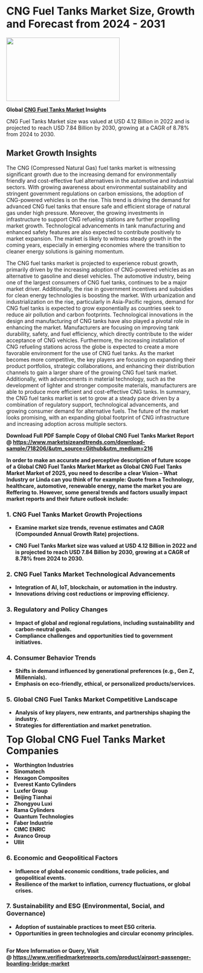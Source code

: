 <H1>CNG Fuel Tanks Market Size, Growth and Forecast from 2024 - 2031</H1><img class="aligncenter size-medium wp-image-584254" src="https://thirdeyenews.in/wp-content/uploads/2024/09/Global-Market-Research-300x168.jpeg" alt="" width="300" height="168" /><p><strong>Global&nbsp;<a href="https://www.marketsizeandtrends.com/download-sample/718206/&amp;utm_source=Github&utm_medium=216">CNG Fuel Tanks Market</a> Insights</strong></p><p>CNG Fuel Tanks Market size was valued at USD 4.12 Billion in 2022 and is projected to reach USD 7.84 Billion by 2030, growing at a CAGR of 8.78% from 2024 to 2030.</p><p><h2>Market Growth Insights</h2> <p>The CNG (Compressed Natural Gas) fuel tanks market is witnessing significant growth due to the increasing demand for environmentally friendly and cost-effective fuel alternatives in the automotive and industrial sectors. With growing awareness about environmental sustainability and stringent government regulations on carbon emissions, the adoption of CNG-powered vehicles is on the rise. This trend is driving the demand for advanced CNG fuel tanks that ensure safe and efficient storage of natural gas under high pressure. Moreover, the growing investments in infrastructure to support CNG refueling stations are further propelling market growth. Technological advancements in tank manufacturing and enhanced safety features are also expected to contribute positively to market expansion. The market is likely to witness steady growth in the coming years, especially in emerging economies where the transition to cleaner energy solutions is gaining momentum.</p> <p><strong></strong></p> <p>The CNG fuel tanks market is projected to experience robust growth, primarily driven by the increasing adoption of CNG-powered vehicles as an alternative to gasoline and diesel vehicles. The automotive industry, being one of the largest consumers of CNG fuel tanks, continues to be a major market driver. Additionally, the rise in government incentives and subsidies for clean energy technologies is boosting the market. With urbanization and industrialization on the rise, particularly in Asia-Pacific regions, demand for CNG fuel tanks is expected to grow exponentially as countries seek to reduce air pollution and carbon footprints. Technological innovations in the design and manufacturing of CNG tanks have also played a pivotal role in enhancing the market. Manufacturers are focusing on improving tank durability, safety, and fuel efficiency, which directly contribute to the wider acceptance of CNG vehicles. Furthermore, the increasing installation of CNG refueling stations across the globe is expected to create a more favorable environment for the use of CNG fuel tanks. As the market becomes more competitive, the key players are focusing on expanding their product portfolios, strategic collaborations, and enhancing their distribution channels to gain a larger share of the growing CNG fuel tank market. Additionally, with advancements in material technology, such as the development of lighter and stronger composite materials, manufacturers are able to produce more efficient and cost-effective CNG tanks. In summary, the CNG fuel tanks market is set to grow at a steady pace driven by a combination of regulatory support, technological advancements, and growing consumer demand for alternative fuels. The future of the market looks promising, with an expanding global footprint of CNG infrastructure and increasing adoption across multiple sectors.</p> <p><strong></p><p><span class=""><strong>Download Full PDF Sample Copy of Global CNG Fuel Tanks Market Report</strong> @ <a href="https://www.marketsizeandtrends.com/download-sample/718206/&amp;utm_source=Github&utm_medium=216" target="_blank">https://www.marketsizeandtrends.com/download-sample/718206/&amp;utm_source=Github&utm_medium=216</a></span></p><p>In order to make an accurate and perceptive description of future scope of a Global&nbsp;CNG Fuel Tanks Market Market as Global&nbsp;CNG Fuel Tanks Market Market of 2025, you need to describe a clear Vision &ndash; What Industry or Linda can you think of for example: Quote from a Technology, healthcare, automotive, renewable energy, name the market you are Reffering to. However, some general trends and factors usually impact market reports and their future outlook include:</p><h3>1.&nbsp;<strong>CNG Fuel Tanks Market Growth Projections</strong></h3><ul><li>Examine market size trends, revenue estimates and CAGR (Compounded Annual Growth Rate) projections.</li><li><p>CNG Fuel Tanks Market size was valued at USD 4.12 Billion in 2022 and is projected to reach USD 7.84 Billion by 2030, growing at a CAGR of 8.78% from 2024 to 2030.</p></li></ul><h3>2.&nbsp;<strong>CNG Fuel Tanks Market Technological Advancements</strong></h3><ul><li>Integration of AI, IoT, blockchain, or automation in the industry.</li><li>Innovations driving cost reductions or improving efficiency.</li></ul><h3>3.&nbsp;<strong>Regulatory and Policy Changes</strong></h3><ul><li>Impact of global and regional regulations, including sustainability and carbon-neutral goals.</li><li>Compliance challenges and opportunities tied to government initiatives.</li></ul><h3>4.&nbsp;<strong>Consumer Behavior Trends</strong></h3><ul><li>Shifts in demand influenced by generational preferences (e.g., Gen Z, Millennials).</li><li>Emphasis on eco-friendly, ethical, or personalized products/services.</li></ul><h3>5.&nbsp;<strong>Global CNG Fuel Tanks Market Competitive Landscape</strong></h3><ul><li>Analysis of key players, new entrants, and partnerships shaping the industry.</li><li>Strategies for differentiation and market penetration.</li></ul><p data-pm-slice="1 1 []"><span style="color: inherit; font-family: inherit; font-size: 25px;">Top Global CNG Fuel Tanks Market Companies</span></p><div class="" data-test-id=""><p><li>Worthington Industries</li><li> Sinomatech</li><li> Hexagon Composites</li><li> Everest Kanto Cylinders</li><li> Luxfer Group</li><li> Beijing Tianhai</li><li> Zhongyou Luxi</li><li> Rama Cylinders</li><li> Quantum Technologies</li><li> Faber Industrie</li><li> CIMC ENRIC</li><li> Avanco Group</li><li> Ullit</li></p></div><h3>6.&nbsp;<strong>Economic and Geopolitical Factors</strong></h3><ul><li>Influence of global economic conditions, trade policies, and geopolitical events.</li><li>Resilience of the market to inflation, currency fluctuations, or global crises.</li></ul><h3>7.&nbsp;<strong>Sustainability and ESG (Environmental, Social, and Governance)</strong></h3><ul><li>Adoption of sustainable practices to meet ESG criteria.</li><li>Opportunities in green technologies and circular economy principles.</li></ul><h2><strong style="font-size: 14px;">For More Information or Query, Visit @&nbsp;</strong><a style="background-color: #ffffff; font-size: 14px;" href="https://www.marketsizeandtrends.com/report/cng-fuel-tanks-market/" target="_blank">https://www.verifiedmarketreports.com/product/airport-passenger-boarding-bridge-market</a></h2>

